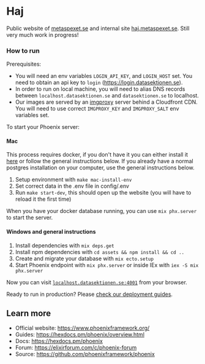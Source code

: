 # Haj

Public website of [metaspexet.se](https://metaspexet.se) and internal site [haj.metaspexet.se](https://haj.metaspexet.se). Still very much work in progress!
### How to run

Prerequisites:

  * You will need an env variables `LOGIN_API_KEY`, and `LOGIN_HOST` set. You need to obtain an api key to `login` (https://login.datasektionen.se).
  * In order to run on local machine, you will need to alias DNS records between `localhost.datasektionen.se` and `datasektionen.se` to localhost.
  * Our images are served by an [imgproxy](https://github.com/imgproxy/imgproxy) server behind a Cloudfront CDN. You will need to use correct
  `IMGPROXY_KEY` and `IMGPROXY_SALT` env variables set. 

To start your Phoenix server:

#### Mac

  This process requires docker, if you don't have it you can either install it [here](https://www.docker.com/products/docker-desktop/) or follow the general instructions below. 
  If you already have a normal postgres installation on your computer, use the general instructions below.

  1. Setup environment with ```make mac-install-env```
  2. Set correct data in the .env file in config/.env
  3. Run ```make start-dev```, this should open up the website (you will have to reload it the first time)

When you have your docker database running, you can use `mix phx.server` to start the server.

#### Windows and general instructions

  1. Install dependencies with `mix deps.get`
  2. Install npm dependencies with `cd assets && npm install && cd ..`
  3. Create and migrate your database with `mix ecto.setup`
  4. Start Phoenix endpoint with `mix phx.server` or inside IEx with `iex -S mix phx.server`

Now you can visit [`localhost.datasektionen.se:4001`](http://localhost.datasektionen.se:4001) from your browser.

Ready to run in production? Please [check our deployment guides](https://hexdocs.pm/phoenix/deployment.html).

## Learn more

  * Official website: https://www.phoenixframework.org/
  * Guides: https://hexdocs.pm/phoenix/overview.html
  * Docs: https://hexdocs.pm/phoenix
  * Forum: https://elixirforum.com/c/phoenix-forum
  * Source: https://github.com/phoenixframework/phoenix
